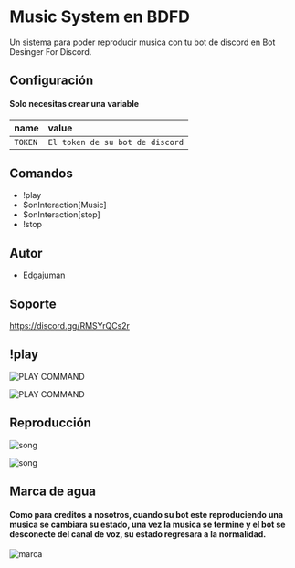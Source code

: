 
# Music System en BDFD

Un sistema para poder reproducir musica con tu bot de discord en Bot Desinger For Discord.


## Configuración

#### Solo necesitas crear una variable


| name | value     |
| :-------- | :------- |
| `TOKEN` | `El token de su bot de discord` | 

## Comandos
- !play
- $onInteraction[Music]
- $onInteraction[stop]
- !stop


## Autor

- [Edgajuman](https://github.com/edgajuman)


## Soporte

https://discord.gg/RMSYrQCs2r


## !play

![PLAY COMMAND](https://cdn.discordapp.com/attachments/1262639693808275487/1345909623659692092/image.png?ex=67c64384&is=67c4f204&hm=6baeca6524c8c32b3f02bc5745237089a08cc41d868bcba73fbe259031e91aac&)

![PLAY COMMAND](https://cdn.discordapp.com/attachments/1262639693808275487/1345909769453441135/image.png?ex=67c643a6&is=67c4f226&hm=b50d0a86596b34763dd81b7717d837fb7b5877d31f08727fbe775b3bf0b20d18&)

## Reproducción

![song](https://cdn.discordapp.com/attachments/1262639693808275487/1345910196891025418/image.png?ex=67c6440c&is=67c4f28c&hm=837be54f7f33544dea0c7e909cf8b875774449a1096de7fa0a912ad2c465f988&)

![song](https://cdn.discordapp.com/attachments/1262639693808275487/1345910266512015392/image.png?ex=67c6441d&is=67c4f29d&hm=3de1eaf006beb6728355e666008e9007d834dcd767a0eca8ee53dbd4e86b7d69&)

## Marca de agua
#### Como para creditos a nosotros, cuando su bot este reproduciendo una musica se cambiara su estado, una vez la musica se termine y el bot se desconecte del canal de voz, su estado regresara a la normalidad.

![marca](https://cdn.discordapp.com/attachments/1262639693808275487/1345910850569113632/image.png?ex=67c644a8&is=67c4f328&hm=2746745e14ab95354c930b1b3415f1d785915c8466b448851d5a9937b4ff8f98&)
